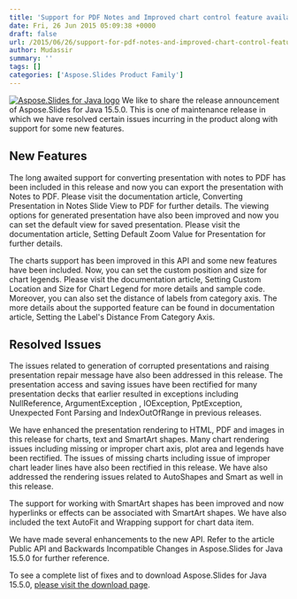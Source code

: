 ```yaml
---
title: 'Support for PDF Notes and Improved chart control feature available in Aspose.Slides for Java 15.5.0'
date: Fri, 26 Jun 2015 05:09:38 +0000
draft: false
url: /2015/06/26/support-for-pdf-notes-and-improved-chart-control-feature-available-in-aspose.slides-for-java-15.5.0/
author: Mudassir
summary: ''
tags: []
categories: ['Aspose.Slides Product Family']
---
```


[![][1]](https://blog.aspose.com/wp-content/uploads/sites/2/2013/08/aspose-Slides-for-Java_100.png) We like to share the release announcement of Aspose.Slides for Java 15.5.0. This is one of maintenance release in which we have resolved certain issues incurring in the product along with support for some new features.

## New Features

The long awaited support for converting presentation with notes to PDF has been included in this release and now you can export the presentation with Notes to PDF. Please visit the documentation article, Converting Presentation in Notes Slide View to PDF for further details. The viewing options for generated presentation have also been improved and now you can set the default view for saved presentation. Please visit the documentation article, Setting Default Zoom Value for Presentation for further details.

The charts support has been improved in this API and some new features have been included. Now, you can set the custom position and size for chart legends. Please visit the documentation article, Setting Custom Location and Size for Chart Legend for more details and sample code. Moreover, you can also set the distance of labels from category axis. The more details about the supported feature can be found in documentation article, Setting the Label's Distance From Category Axis.

## Resolved Issues

The issues related to generation of corrupted presentations and raising presentation repair message have also been addressed in this release. The presentation access and saving issues have been rectified for many presentation decks that earlier resulted in exceptions including NullReference, ArgumentException , IOException, PptException, Unexpected Font Parsing and IndexOutOfRange in previous releases.

We have enhanced the presentation rendering to HTML, PDF and images in this release for charts, text and SmartArt shapes. Many chart rendering issues including missing or improper chart axis, plot area and legends have been rectified. The issues of missing charts including issue of improper chart leader lines have also been rectified in this release. We have also addressed the rendering issues related to AutoShapes and Smart as well in this release.

The support for working with SmartArt shapes has been improved and now hyperlinks or effects can be associated with SmartArt shapes. We have also included the text AutoFit and Wrapping support for chart data item.

We have made several enhancements to the new API. Refer to the article Public API and Backwards Incompatible Changes in Aspose.Slides for Java 15.5.0 for further reference.

To see a complete list of fixes and to download Aspose.Slides for Java 15.5.0, [please visit the download page][2].




[1]: https://blog.aspose.com/wp-content/uploads/sites/2/2013/08/aspose-Slides-for-Java_100.png "Aspose.Slides for Java logo"
[2]: https://blog.aspose.com/





